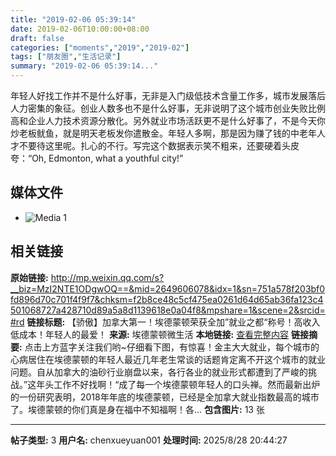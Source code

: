 ```yaml
---
title: "2019-02-06 05:39:14"
date: 2019-02-06T10:00:00+08:00
draft: false
categories: ["moments","2019","2019-02"]
tags: ["朋友圈","生活记录"]
summary: "2019-02-06 05:39:14..."
---
```


年轻人好找工作并不是什么好事，无非是入门级低技术含量工作多，城市发展落后人力密集的象征。创业人数多也不是什么好事，无非说明了这个城市创业失败比例高和企业人力技术资源分散化。另外就业市场活跃更不是什么好事了，不是今天你炒老板鱿鱼，就是明天老板发你遣散金。年轻人多啊，那是因为赚了钱的中老年人才不要待这里呢。扎心的不行。写完这个数据表示笑不粗来，还要硬着头皮夸：“Oh, Edmonton, what a youthful city!”

## 媒体文件

- ![Media 1](/Moments/photos/2019-02-06/201902060539140.jpg)

## 相关链接

**原始链接:** http://mp.weixin.qq.com/s?__biz=MzI2NTE1ODgwOQ==&mid=2649606078&idx=1&sn=751a578f203bf0fd896d70c701f4f9f7&chksm=f2b8ce48c5cf475ea0261d64d65ab36fa123c4501068727a428710d89a5a8d1139618e0a04f8&mpshare=1&scene=2&srcid=#rd
**链接标题:** 【骄傲】加拿大第一！埃德蒙顿荣获全加”就业之都“称号！高收入低成本！年轻人的最爱！
**来源:** 埃德蒙顿微生活
**本地链接:** [查看完整内容](/link_content/2019/02/2019-02-06/link_content/)
**链接摘要:** 点击上方蓝字关注我们哟~仔细看下图，有惊喜！金主大大就业，每个城市的心病居住在埃德蒙顿的年轻人最近几年老生常谈的话题肯定离不开这个城市的就业问题。自从加拿大的油砂行业崩盘以来，各行各业的就业形式都遭到了严峻的挑战。”这年头工作不好找啊！“成了每一个埃德蒙顿年轻人的口头禅。然而最新出炉的一份研究表明，2018年年底的埃德蒙顿，已经是全加拿大就业指数最高的城市了。埃德蒙顿的你们真是身在福中不知福啊！各...
**包含图片:** 13 张

---

**帖子类型:** 3
**用户名:** chenxueyuan001
**处理时间:** 2025/8/28 20:44:27